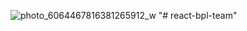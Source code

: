 ![photo_6064467816381265912_w](https://github.com/alamnahid/react-bpl-team/assets/138557372/3eb335b1-7940-44c4-8477-9ba136864ae7)
"# react-bpl-team" 
